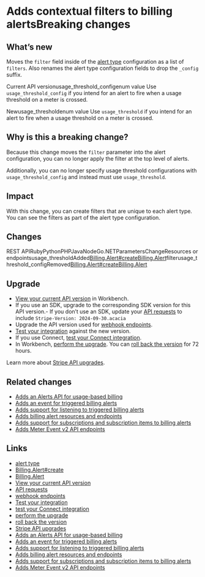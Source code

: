 # Adds contextual filters to billing alertsBreaking changes

## What’s new

Moves the `filter` field inside of the [alert
type](https://docs.stripe.com/api/billing/alert/object#billing_alert_object-alert_type)
configuration as a list of `filters`. Also renames the alert type configuration
fields to drop the `_config` suffix.

Current API versionusage_threshold_configenum value
Use `usage_threshold_config` if you intend for an alert to fire when a usage
threshold on a meter is crossed.

Newusage_thresholdenum value
Use `usage_threshold` if you intend for an alert to fire when a usage threshold
on a meter is crossed.

## Why is this a breaking change?

Because this change moves the `filter` parameter into the alert configuration,
you can no longer apply the filter at the top level of alerts.

Additionally, you can no longer specify usage threshold configurations with
`usage_threshold_config` and instead must use `usage_threshold`.

## Impact

With this change, you can create filters that are unique to each alert type. You
can see the filters as part of the alert type configuration.

## Changes

REST APIRubyPythonPHPJavaNodeGo.NETParametersChangeResources or
endpointsusage_thresholdAdded[Billing.Alert#create](https://docs.stripe.com/api/billing/alert/create)[Billing.Alert](https://docs.stripe.com/api/billing/alert/object)filterusage_threshold_configRemoved[Billing.Alert#create](https://docs.stripe.com/api/billing/alert/create)[Billing.Alert](https://docs.stripe.com/api/billing/alert/object)
## Upgrade

- [View your current API
version](https://docs.stripe.com/upgrades#view-your-api-version-and-the-latest-available-upgrade-in-workbench)
in Workbench.
- If you use an SDK, upgrade to the corresponding SDK version for this API
version.- If you don’t use an SDK, update your [API
requests](https://docs.stripe.com/api/versioning) to include `Stripe-Version:
2024-09-30.acacia`
- Upgrade the API version used for [webhook
endpoints](https://docs.stripe.com/webhooks/versioning).
- [Test your integration](https://docs.stripe.com/testing) against the new
version.
- If you use Connect, [test your Connect
integration](https://docs.stripe.com/connect/testing).
- In Workbench, [perform the
upgrade](https://docs.stripe.com/upgrades#perform-the-upgrade). You can [roll
back the version](https://docs.stripe.com/upgrades#roll-back-your-api-version)
for 72 hours.

Learn more about [Stripe API upgrades](https://docs.stripe.com/upgrades).

## Related changes

- [Adds an Alerts API for usage-based
billing](https://docs.stripe.com/changelog/acacia/2024-09-30/billing-alerts-api)
- [Adds an event for triggered billing
alerts](https://docs.stripe.com/changelog/acacia/2024-09-30/billing-alert-trigger-event)
- [Adds support for listening to triggered billing
alerts](https://docs.stripe.com/changelog/acacia/2024-09-30/billing-alert-webhook-listener)
- [Adds billing alert resources and
endpoints](https://docs.stripe.com/changelog/acacia/2024-09-30/adds-billing-alert-resources-endpoints)
- [Adds support for subscriptions and subscription items to billing
alerts](https://docs.stripe.com/changelog/acacia/2024-09-30/billing-alerts-subscription-items-subscriptions)
- [Adds Meter Event v2 API
endpoints](https://docs.stripe.com/changelog/acacia/2024-09-30/usage-based-billing-v2-meter-events-api)

## Links

- [alert
type](https://docs.stripe.com/api/billing/alert/object#billing_alert_object-alert_type)
- [Billing.Alert#create](https://docs.stripe.com/api/billing/alert/create)
- [Billing.Alert](https://docs.stripe.com/api/billing/alert/object)
- [View your current API
version](https://docs.stripe.com/upgrades#view-your-api-version-and-the-latest-available-upgrade-in-workbench)
- [API requests](https://docs.stripe.com/api/versioning)
- [webhook endpoints](https://docs.stripe.com/webhooks/versioning)
- [Test your integration](https://docs.stripe.com/testing)
- [test your Connect integration](https://docs.stripe.com/connect/testing)
- [perform the upgrade](https://docs.stripe.com/upgrades#perform-the-upgrade)
- [roll back the
version](https://docs.stripe.com/upgrades#roll-back-your-api-version)
- [Stripe API upgrades](https://docs.stripe.com/upgrades)
- [Adds an Alerts API for usage-based
billing](https://docs.stripe.com/changelog/acacia/2024-09-30/billing-alerts-api)
- [Adds an event for triggered billing
alerts](https://docs.stripe.com/changelog/acacia/2024-09-30/billing-alert-trigger-event)
- [Adds support for listening to triggered billing
alerts](https://docs.stripe.com/changelog/acacia/2024-09-30/billing-alert-webhook-listener)
- [Adds billing alert resources and
endpoints](https://docs.stripe.com/changelog/acacia/2024-09-30/adds-billing-alert-resources-endpoints)
- [Adds support for subscriptions and subscription items to billing
alerts](https://docs.stripe.com/changelog/acacia/2024-09-30/billing-alerts-subscription-items-subscriptions)
- [Adds Meter Event v2 API
endpoints](https://docs.stripe.com/changelog/acacia/2024-09-30/usage-based-billing-v2-meter-events-api)